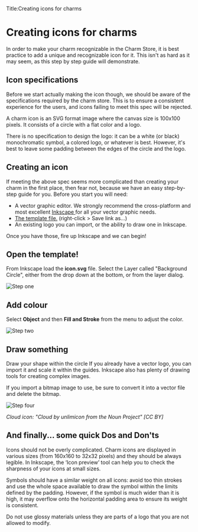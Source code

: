 Title:Creating icons for charms

# Creating icons for charms

In order to make your charm recognizable in the Charm Store, it is best
practice to add a unique and recognizable icon for it. This isn't as hard as it
may seem, as this step by step guide will demonstrate.

## Icon specifications

Before we start actually making the icon though, we should be aware of the
specifications required by the charm store. This is to ensure a consistent
experience for the users, and icons failing to meet this spec will be rejected.

A charm icon is an SVG format image where the canvas size is 100x100 pixels. It
consists of a circle with a flat color and a logo.

There is no specification to design the logo: it can be a white (or black)
monochromatic symbol, a colored logo, or whatever is best. However, it's best to
leave some padding between the edges of the circle and the logo.

## Creating an icon

If meeting the above spec seems more complicated than creating your charm in the
first place, then fear not, because we have an easy step-by-step guide for you.
Before you start you will need:

  - A vector graphic editor. We strongly recommend the cross-platform and most excellent [ Inkscape ](http://www.inkscape.org) for all your vector graphic needs.
  - [The template file.](./media/icon.svg) (right-click > Save link as...)
  - An existing logo you can import, or the ability to draw one in Inkscape.

Once you have those, fire up Inkscape and we can begin!

## Open the template!

From Inkscape load the **icon.svg** file. Select the Layer called "Background Circle",
either from the drop down at the bottom, or from the layer dialog.

![Step one](./media/author-charm-icons-1.png)

## Add colour

Select **Object** and then **Fill and Stroke** from the menu to adjust the
color.

![Step two](./media/author-charm-icons-2.png)

## Draw something

Draw your shape within the circle If you already have a vector logo, you can
import it and scale it within the guides. Inkscape also has plenty of drawing
tools for creating complex images.

If you import a bitmap image to use, be sure to convert it into a vector file
and delete the bitmap.

![Step four](./media/author-charm-icons-3.png)

*Cloud icon: "Cloud by unlimicon from the Noun Project" [CC BY]*

## And finally... some quick Dos and Don'ts

Icons should not be overly complicated. Charm icons are displayed in various
sizes (from 160x160 to 32x32 pixels) and they should be always legible. In
Inkscape, the ‘Icon preview’ tool can help you to check the sharpness of your
icons at small sizes.

Symbols should have a similar weight on all icons: avoid too thin strokes and
use the whole space available to draw the symbol within the limits defined by
the padding. However, if the symbol is much wider than it is high, it may
overflow onto the horizontal padding area to ensure its weight is consistent.

Do not use glossy materials unless they are parts of a logo that you are not
allowed to modify.
